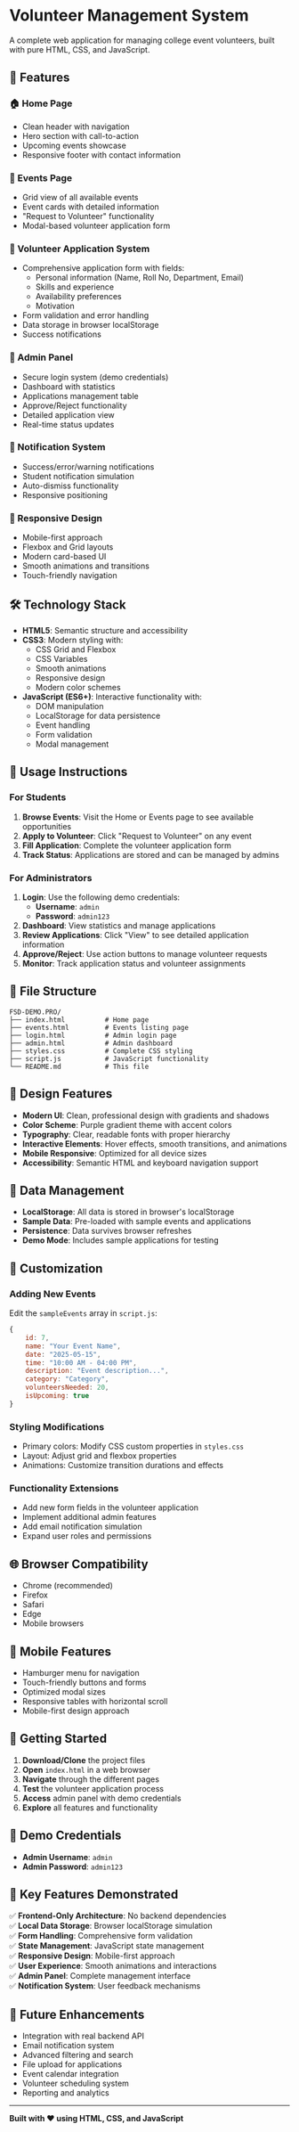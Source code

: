 # Volunteer Management System

A complete web application for managing college event volunteers, built with pure HTML, CSS, and JavaScript.

## 🚀 Features

### 🏠 Home Page
- Clean header with navigation
- Hero section with call-to-action
- Upcoming events showcase
- Responsive footer with contact information

### 📅 Events Page
- Grid view of all available events
- Event cards with detailed information
- "Request to Volunteer" functionality
- Modal-based volunteer application form

### 📝 Volunteer Application System
- Comprehensive application form with fields:
  - Personal information (Name, Roll No, Department, Email)
  - Skills and experience
  - Availability preferences
  - Motivation
- Form validation and error handling
- Data storage in browser localStorage
- Success notifications

### 🔐 Admin Panel
- Secure login system (demo credentials)
- Dashboard with statistics
- Applications management table
- Approve/Reject functionality
- Detailed application view
- Real-time status updates

### 💬 Notification System
- Success/error/warning notifications
- Student notification simulation
- Auto-dismiss functionality
- Responsive positioning

### 📱 Responsive Design
- Mobile-first approach
- Flexbox and Grid layouts
- Modern card-based UI
- Smooth animations and transitions
- Touch-friendly navigation

## 🛠️ Technology Stack

- **HTML5**: Semantic structure and accessibility
- **CSS3**: Modern styling with:
  - CSS Grid and Flexbox
  - CSS Variables
  - Smooth animations
  - Responsive design
  - Modern color schemes
- **JavaScript (ES6+)**: Interactive functionality with:
  - DOM manipulation
  - LocalStorage for data persistence
  - Event handling
  - Form validation
  - Modal management

## 🎯 Usage Instructions

### For Students

1. **Browse Events**: Visit the Home or Events page to see available opportunities
2. **Apply to Volunteer**: Click "Request to Volunteer" on any event
3. **Fill Application**: Complete the volunteer application form
4. **Track Status**: Applications are stored and can be managed by admins

### For Administrators

1. **Login**: Use the following demo credentials:
   - **Username**: `admin`
   - **Password**: `admin123`
2. **Dashboard**: View statistics and manage applications
3. **Review Applications**: Click "View" to see detailed application information
4. **Approve/Reject**: Use action buttons to manage volunteer requests
5. **Monitor**: Track application status and volunteer assignments

## 📂 File Structure

```
FSD-DEMO.PRO/
├── index.html          # Home page
├── events.html         # Events listing page
├── login.html          # Admin login page
├── admin.html          # Admin dashboard
├── styles.css          # Complete CSS styling
├── script.js           # JavaScript functionality
└── README.md           # This file
```

## 🎨 Design Features

- **Modern UI**: Clean, professional design with gradients and shadows
- **Color Scheme**: Purple gradient theme with accent colors
- **Typography**: Clear, readable fonts with proper hierarchy
- **Interactive Elements**: Hover effects, smooth transitions, and animations
- **Mobile Responsive**: Optimized for all device sizes
- **Accessibility**: Semantic HTML and keyboard navigation support

## 💾 Data Management

- **LocalStorage**: All data is stored in browser's localStorage
- **Sample Data**: Pre-loaded with sample events and applications
- **Persistence**: Data survives browser refreshes
- **Demo Mode**: Includes sample applications for testing

## 🔧 Customization

### Adding New Events
Edit the `sampleEvents` array in `script.js`:

```javascript
{
    id: 7,
    name: "Your Event Name",
    date: "2025-05-15",
    time: "10:00 AM - 04:00 PM",
    description: "Event description...",
    category: "Category",
    volunteersNeeded: 20,
    isUpcoming: true
}
```

### Styling Modifications
- Primary colors: Modify CSS custom properties in `styles.css`
- Layout: Adjust grid and flexbox properties
- Animations: Customize transition durations and effects

### Functionality Extensions
- Add new form fields in the volunteer application
- Implement additional admin features
- Add email notification simulation
- Expand user roles and permissions

## 🌐 Browser Compatibility

- Chrome (recommended)
- Firefox
- Safari
- Edge
- Mobile browsers

## 📱 Mobile Features

- Hamburger menu for navigation
- Touch-friendly buttons and forms
- Optimized modal sizes
- Responsive tables with horizontal scroll
- Mobile-first design approach

## 🚀 Getting Started

1. **Download/Clone** the project files
2. **Open** `index.html` in a web browser
3. **Navigate** through the different pages
4. **Test** the volunteer application process
5. **Access** admin panel with demo credentials
6. **Explore** all features and functionality

## 📝 Demo Credentials

- **Admin Username**: `admin`
- **Admin Password**: `admin123`

## 🎯 Key Features Demonstrated

✅ **Frontend-Only Architecture**: No backend dependencies  
✅ **Local Data Storage**: Browser localStorage simulation  
✅ **Form Handling**: Comprehensive form validation  
✅ **State Management**: JavaScript state management  
✅ **Responsive Design**: Mobile-first approach  
✅ **User Experience**: Smooth animations and interactions  
✅ **Admin Panel**: Complete management interface  
✅ **Notification System**: User feedback mechanisms  

## 🔮 Future Enhancements

- Integration with real backend API
- Email notification system
- Advanced filtering and search
- File upload for applications
- Event calendar integration
- Volunteer scheduling system
- Reporting and analytics

---

**Built with ❤️ using HTML, CSS, and JavaScript**
